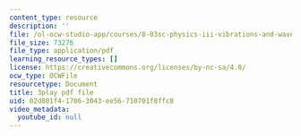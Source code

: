 ```yaml
---
content_type: resource
description: ''
file: /ol-ocw-studio-app/courses/8-03sc-physics-iii-vibrations-and-waves-fall-2016/02d801f417063043ee56710701f8ffc8_kKIQ1h9UuA.pdf
file_size: 73276
file_type: application/pdf
learning_resource_types: []
license: https://creativecommons.org/licenses/by-nc-sa/4.0/
ocw_type: OCWFile
resourcetype: Document
title: 3play pdf file
uid: 02d801f4-1706-3043-ee56-710701f8ffc8
video_metadata:
  youtube_id: null
---
```

